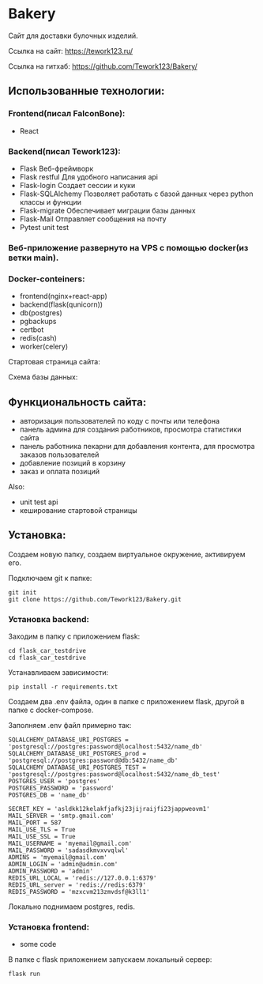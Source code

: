 # Bakery

Сайт для доставки булочных изделий.

Ссылка на сайт: https://tework123.ru/

Ссылка на гитхаб: https://github.com/Tework123/Bakery/

## Использованные технологии:

### Frontend(писал FalconBone):
- React

### Backend(писал Tework123):
- Flask Веб-фреймворк
- Flask restful Для удобного написания api
- Flask-login Создает сессии и куки
- Flask-SQLAlchemy Позволяет работать с базой данных через python классы и функции
- Flask-migrate Обеспечивает миграции базы данных
- Flask-Mail Отправляет сообщения на почту
- Pytest unit test


### Веб-приложение развернуто на VPS с помощью docker(из ветки main).

### Docker-conteiners:

- frontend(nginx+react-app)
- backend(flask(qunicorn))
- db(postgres)
- pgbackups
- certbot
- redis(cash)
- worker(celery)

Стартовая страница сайта: 


Схема базы данных:


## Функциональность сайта:

- авторизация пользователей по коду с почты или телефона
- панель админа для создания работников, просмотра статистики сайта
- панель работника пекарни для добавления контента, для просмотра заказов пользователей
- добавление позиций в корзину
- заказ и оплата позиций

Also:

- unit test api
- кеширование стартовой страницы

## Установка:

Создаем новую папку, создаем виртуальное окружение, активируем его.

Подключаем git к папке:

    git init 
    git clone https://github.com/Tework123/Bakery.git

### Установка backend:

Заходим в папку с приложением flask:

    cd flask_car_testdrive
    cd flask_car_testdrive
    
Устанавливаем зависимости:

    pip install -r requirements.txt
    
Создаем два .env файла, один в папке с приложением flask, другой в папке с docker-compose.

Заполняем .env файл примерно так:

    SQLALCHEMY_DATABASE_URI_POSTGRES = 'postgresql://postgres:password@localhost:5432/name_db'
    SQLALCHEMY_DATABASE_URI_POSTGRES_prod = 'postgresql://postgres:password@db:5432/name_db'
    SQLALCHEMY_DATABASE_URI_POSTGRES_TEST = 'postgresql://postgres:password@localhost:5432/name_db_test'
    POSTGRES_USER = 'postgres'
    POSTGRES_PASSWORD = 'password'
    POSTGRES_DB = 'name_db'
    
    SECRET_KEY = 'asldkk12kelakfjafkj23jijraijfi23jappweovm1'
    MAIL_SERVER = 'smtp.gmail.com'
    MAIL_PORT = 587
    MAIL_USE_TLS = True
    MAIL_USE_SSL = True
    MAIL_USERNAME = 'myemail@gmail.com'
    MAIL_PASSWORD = 'sadasdkmvxvvqlwl'
    ADMINS = 'myemail@gmail.com'
    ADMIN_LOGIN = 'admin@admin.com'
    ADMIN_PASSWORD = 'admin'
    REDIS_URL_LOCAL = 'redis://127.0.0.1:6379'
    REDIS_URL_server = 'redis://redis:6379'
    REDIS_PASSWORD = 'mzxcvm213zmvdsf@k3ll1'


Локально поднимаем postgres, redis.

### Установка frontend:

- some code



В папке с flask приложением запускаем локальный сервер:

    flask run
